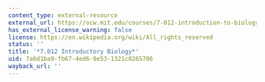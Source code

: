 ```yaml
---
content_type: external-resource
external_url: https://ocw.mit.edu/courses/7-012-introduction-to-biology-fall-2004/
has_external_license_warning: false
license: https://en.wikipedia.org/wiki/All_rights_reserved
status: ''
title: '*7.012 Introductory Biology*'
uid: 7a6d1ba9-fb67-4ed6-9e53-1321c0265706
wayback_url: ''
---
```

